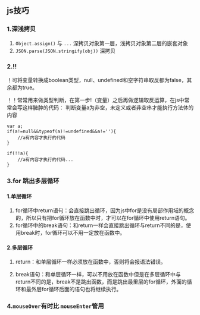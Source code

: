 ## js技巧

### 1.深浅拷贝

1. ```Object.assign()``` 与 ```...```  深拷贝对象第一层，浅拷贝对象第二层的嵌套对象
2. ```JSON.parse(JSON.stringify(obj))``` 深拷贝

### 2.!!

！可将变量转换成boolean类型，null、undefined和空字符串取反都为false，其余都为true。

！！常常用来做类型判断，在第一步!（变量）之后再做逻辑取反运算，在js中常常会写这样臃肿的代码：
判断变量a为非空，未定义或者非空串才能执行方法体的内容

```
var a;
if(a!=null&&typeof(a)!=undefined&&a!=''){
    //a有内容才执行的代码  
}
```

```
if(!!a){
    //a有内容才执行的代码...  
}
```

### 3.for 跳出多层循环

#### 1.单层循环

1. for循环中return语句：会直接跳出循环，因为js中for是没有局部作用域的概念的，所以只有把for循环放在函数中时，才可以在for循环中使用return语句。
2. for循环中的break语句：和return一样会直接跳出循环与return不同的是，使用break时，for循环可以不用一定放在函数中。

#### 2.多层循环

1. return：和单层循环一样必须放在函数中，否则将会报语法错误。

2. break语句：和单层循环一样，可以不用放在函数中但是在多层循环中与return不同的是，break不是跳出函数，而是跳出最里层的for循环，外面的循环和最外层for循环后面的语句也将继续执行。

### 4.`mouseOver`有时比 `mouseEnter`管用

